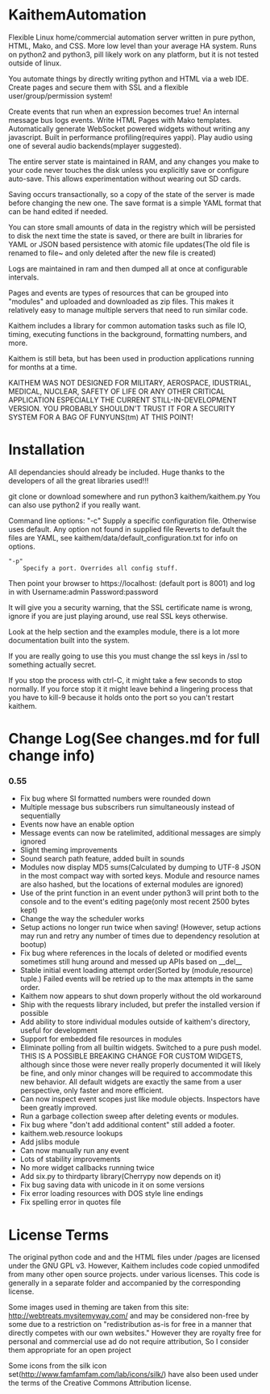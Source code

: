 KaithemAutomation
=================

Flexible Linux home/commercial automation server written in pure python, HTML, Mako, and CSS. More low level than your average HA system. Runs on python2 and python3, pill likely work on any platform, but it is not tested outside of linux.

You automate things by directly writing python and HTML via a web IDE. Create pages and secure them with SSL and a flexible user/group/permission system!

Create events that run when an expression becomes true! An internal message bus logs events. Write HTML Pages with Mako templates. Automatically generate WebSocket powered widgets without writing any javascript. Built in performance profiling(requires yappi). Play audio using one of several audio backends(mplayer suggested).

The entire server state is maintained in RAM, and any changes you make to your code never touches the disk unless you explicitly save or configure auto-save. This allows experimentation without wearing out SD cards.

Saving occurs transactionally, so a copy of the state of the server is made before changing the new one. The save format is a simple YAML format that can be hand edited if needed.

You can store small amounts of data in the registry which will be persisted to disk the next time the state is saved, or there are built in libraries for YAML or JSON based persistence with atomic file updates(The old file is renamed to file~ and only deleted after the new file is created)

Logs are maintained in ram and then dumped all at once at configurable intervals.

Pages and events are types of resources that can be grouped into "modules" and uploaded and downloaded as zip files. This makes it relatively easy to manage multiple servers that need to run similar code.


Kaithem includes a library for common automation tasks such as file IO, timing, executing functions in the background, formatting numbers, and more.

Kaithem is still beta, but has been used in production applications running for months at a time.

KAITHEM WAS NOT DESIGNED FOR MILITARY, AEROSPACE, IDUSTRIAL,
MEDICAL, NUCLEAR, SAFETY OF LIFE OR ANY OTHER CRITICAL APPLICATION
ESPECIALLY THE CURRENT STILL-IN-DEVELOPMENT VERSION. YOU PROBABLY SHOULDN'T TRUST IT FOR
A SECURITY SYSTEM FOR A BAG OF FUNYUNS(tm) AT THIS POINT!

Installation
============

All dependancies should already be included. Huge thanks to the developers of all the great libraries used!!!

git clone or download somewhere and run python3 kaithem/kaithem.py
You can also use python2 if you really want.

Command line options:
    "-c"
        Supply a specific configuration file. Otherwise uses default. Any option not found in supplied file
        Reverts to default the files are YAML, see kaithem/data/default_configuration.txt for info on options.

    "-p"
        Specify a port. Overrides all config stuff.


Then point your browser to https://localhost:<yourport> (default port is 8001)
and log in with Username:admin Password:password

It will give you a security warning, that the SSL certificate name is wrong,
ignore if you are just playing around, use real SSL keys otherwise.

Look at the help section and the examples module, there is a lot more documentation built into the system.

If you are really going to use this you must change the ssl keys in /ssl to something actually secret.

If you stop the process with ctrl-C, it might take a few seconds to stop normally.
If you force stop it it might leave behind a lingering process that you have to kill-9 because it holds onto the port so you can't restart kaithem.

Change Log(See changes.md for full change info)
=============

### 0.55

-   Fix bug where SI formatted numbers were rounded down
-   Multiple message bus subscribers run simultaneously instead of sequentially
-   Events now have an enable option
-   Message events can now be ratelimited, additional messages are simply ignored
-   Slight theming improvements
-   Sound search path feature, added built in sounds
-   Modules now display MD5 sums(Calculated by dumping to UTF-8 JSON in the most compact way with sorted keys. Module and resource names are also hashed, but the locations of external modules are ignored)
-   Use of the print function in an event under python3 will print both to the console and to the event's editing page(only most recent 2500 bytes kept)
-   Change the way the scheduler works
-   Setup actions no longer run twice when saving! (However, setup actions may run and retry any number of times due to dependency resolution at bootup)
-   Fix bug where references in the locals of deleted or modified events sometimes still hung around and messed up APIs based on \_\_del\_\_
-   Stable initial event loading attempt order(Sorted by (module,resource) tuple.) Failed events will be retried up to the max attempts in the same order.
-   Kaithem now appears to shut down properly without the old workaround
-   Ship with the requests library included, but prefer the installed version if possible
-   Add ability to store individual modules outside of kaithem's directory, useful for development
-   Support for embedded file resources in modules
-   Eliminate polling from all builtin widgets. Switched to a pure push model. THIS IS A POSSIBLE BREAKING CHANGE FOR CUSTOM WIDGETS, although since those were never really properly documented it will likely be fine, and only minor changes will be required to accommodate this new behavior. All default widgets are exactly the same from a user perspective, only faster and more efficient.
-   Can now inspect event scopes just like module objects. Inspectors have been greatly improved.
-   Run a garbage collection sweep after deleting events or modules.
-   Fix bug where "don't add additional content" still added a footer.
-   kaithem.web.resource lookups
-   Add jslibs module
-   Can now manually run any event
-   Lots of stability improvements
-   No more widget callbacks running twice
-   Add six.py to thirdparty library(Cherrypy now depends on it)
-   Fix bug saving data with unicode in it on some versions
-   Fix error loading resources with DOS style line endings
-   Fix spelling error in quotes file

License Terms
=============
The original python code and and the HTML files under /pages are licensed under the GNU GPL v3.
However, Kaithem includes code copied unmodifed from many other open source projects. under various licenses. This code is generally in a separate folder and accompanied by the corresponding license.

Some images used in theming are taken from this site: http://webtreats.mysitemyway.com/ and may be considered non-free
by some due to a restriction on "redistribution as-is for free in a manner that directly competes with our own websites."
However they are royalty free for personal and commercial use ad do not require attribution, So I consider them appropriate
for an open project

Some icons from the silk icon set(http://www.famfamfam.com/lab/icons/silk/) have also been used under the terms of the Creative Commons Attribution license.
